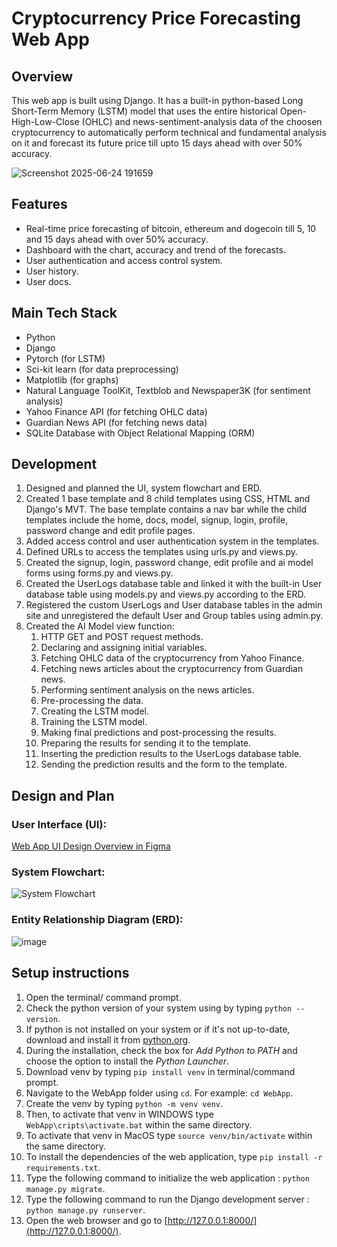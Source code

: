 # Cryptocurrency Price Forecasting Web App
## Overview
This web app is built using Django. It has a built-in python-based Long Short-Term Memory (LSTM) model that uses the entire historical Open-High-Low-Close (OHLC) and news-sentiment-analysis data of the choosen cryptocurrency to automatically perform technical and fundamental analysis on it and forecast its future price till upto 15 days ahead with over 50% accuracy.

![Screenshot 2025-06-24 191659](https://github.com/user-attachments/assets/0f1ba3a7-3ef7-4ad0-879d-19bed4789c84)

## Features
- Real-time price forecasting of bitcoin, ethereum and dogecoin till 5, 10 and 15 days ahead with over 50% accuracy.
- Dashboard with the chart, accuracy and trend of the forecasts.
- User authentication and access control system.
- User history.
- User docs.

## Main Tech Stack
- Python
- Django 
- Pytorch (for LSTM)
- Sci-kit learn (for data preprocessing)
- Matplotlib (for graphs)
- Natural Language ToolKit, Textblob and Newspaper3K (for sentiment analysis)
- Yahoo Finance API (for fetching OHLC data)
- Guardian News API (for fetching news data)
- SQLite Database with Object Relational Mapping (ORM)

## Development
1. Designed and planned the UI, system flowchart and ERD.
2. Created 1 base template and 8 child templates using CSS, HTML and Django's MVT. The base template contains a nav bar while the child templates include the home, docs, model, signup, login, profile, password change and edit profile pages.
3. Added access control and user authentication system in the templates.
4. Defined URLs to access the templates using urls.py and views.py.
5. Created the signup, login, password change, edit profile and ai model forms using forms.py and views.py.
6. Created the UserLogs database table and linked it with the built-in User database table using models.py and views.py according to the ERD.
7. Registered the custom UserLogs and User database tables in the admin site and unregistered the default User and Group tables using admin.py.
8. Created the AI Model view function:
   1. HTTP GET and POST request methods.
   2. Declaring and assigning initial variables.
   3. Fetching OHLC data of the cryptocurrency from Yahoo Finance.
   4. Fetching news articles about the cryptocurrency from Guardian news.
   5. Performing sentiment analysis on the news articles.
   6. Pre-processing the data.
   7. Creating the LSTM model.
   8. Training the LSTM model.
   9. Making final predictions and post-processing the results.
   10. Preparing the results for sending it to the template.
   11. Inserting the prediction results to the UserLogs database table.
   12. Sending the prediction results and the form to the template.

## Design and Plan
### User Interface (UI):
[Web App UI Design Overview in Figma](https://www.figma.com/design/QBmbxszGzhhZtziTtdYsho/Web-App-UI-Design-Overview?node-id=0-1&t=MFBIG7MIZlCv3lXU-1)
### System Flowchart:
![System Flowchart](https://github.com/user-attachments/assets/b0b80f8e-5e7d-42e2-b9b4-89dbce178b81)
### Entity Relationship Diagram (ERD):
![image](https://github.com/user-attachments/assets/cb7e8754-cdd4-4ce6-8804-3dd0196d9e9e)

## Setup instructions
1. Open the terminal/ command prompt.
2. Check the python version of your system using by typing `python --version`.
3. If python is not installed on your system or if it's not up-to-date, download and install it from [python.org](https://www.python.org/).
4. During the installation, check the box for *Add Python to PATH* and choose the option to install the *Python Launcher*.
5. Download venv by typing `pip install venv` in terminal/command prompt.
6. Navigate to the WebApp folder using `cd`. For example: `cd WebApp`.
7. Create the venv by typing `python -m venv venv`.
8. Then, to activate that venv in WINDOWS type `WebApp\cripts\activate.bat` within the same directory.
10. To activate that venv in MacOS type `source venv/bin/activate` within the same directory.
11. To install the dependencies of the web application, type `pip install -r requirements.txt`.
12. Type the following command to initialize the web application : `python manage.py migrate`.
13. Type the following command to run the Django development server : `python manage.py runserver`.
14. Open the web browser and go to [http://127.0.0.1:8000/](http://127.0.0.1:8000/).
